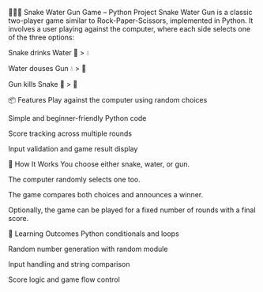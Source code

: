 🐍💧🔫 Snake Water Gun Game – Python Project
Snake Water Gun is a classic two-player game similar to Rock-Paper-Scissors, implemented in Python. It involves a user playing against the computer, where each side selects one of the three options:

Snake drinks Water 🐍 > 💧

Water douses Gun 💧 > 🔫

Gun kills Snake 🔫 > 🐍

📦 Features
Play against the computer using random choices

Simple and beginner-friendly Python code

Score tracking across multiple rounds

Input validation and game result display

🚀 How It Works
You choose either snake, water, or gun.

The computer randomly selects one too.

The game compares both choices and announces a winner.

Optionally, the game can be played for a fixed number of rounds with a final score.

🧠 Learning Outcomes
Python conditionals and loops

Random number generation with random module

Input handling and string comparison

Score logic and game flow control
